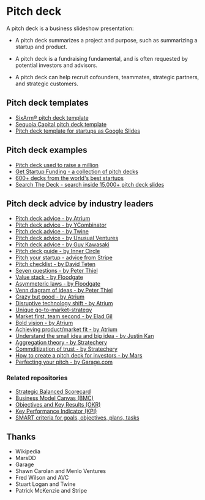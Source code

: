 <!--
  * browser: pitch-deck
  * tracker: f44c30d1b876f8987cf78c727e573542
  * version: 4.1.0
  * updated: 2022-07-12T19:28:44Z
  * contact: Joel Parker Henderson (http://joelparkerhenderson.com)
  * options: commentable
-->

# Pitch deck

A pitch deck is a business slideshow presentation:

* A pitch deck summarizes a project and purpose, such as summarizing a startup and product.

* A pitch deck is a fundraising fundamental, and is often requested by potential investors and advisors.

* A pitch deck can help recruit cofounders, teammates, strategic partners, and strategic customers.


## Pitch deck templates

* [SixArm® pitch deck template](https://github.com/sixarm/pitch-deck-template)
* [Sequoia Capital pitch deck template](https://www.slideshare.net/PitchDeckCoach/sequoia-capital-pitchdecktemplate)
* [Pitch deck template for startups as Google Slides](https://docs.google.com/presentation/d/17wRgJpjHIyhtgglmn31CPL_O9h2oEdy80uodjd5iaQE/edit#slide=id.p)


## Pitch deck examples

* [Pitch deck used to raise a million](https://www.twine.fm/blog/pitch-deck-used-to-raise-a-million/)
* [Get Startup Funding - a collection of pitch decks](https://www.chagency.co.uk/getstartupfunding)
* [600+ decks from the world's best startups](https://starthouse.xyz/)
* [Search The Deck - search inside 15,000+ pitch deck slides](https://www.searchthedeck.com/)


## Pitch deck advice by industry leaders

* [Pitch deck advice - by Atrium](pitch-deck-advice-by-atrium/index.md)
* [Pitch deck advice - by YCombinator](pitch-deck-advice-by-ycombinator/index.md)
* [Pitch deck advice - by Twine](pitch-deck-advice-by-twine/index.md)
* [Pitch deck advice - by Unusual Ventures](pitch-deck-advice-by-unusual-ventures/index.md)
* [Pitch deck advice - by Guy Kawasaki](pitch-deck-advice-by-guy-kawasaki/index.md)
* [Pitch deck guide - by Inner Circle](pitch-deck-guide-by-inner-circle/index.md)
* [Pitch your startup - advice from Stripe](https://stripe.com/atlas/guides/pitching)
* [Pitch checklist - by David Teten](pitch-checklist-by-david-teten/index.md)
* [Seven questions - by Peter Thiel](seven-questions-by-peter-thiel/index.md)
* [Value stack - by Floodgate](value-stack-by-floodgate/index.md)
* [Asymmeteric laws - by Floodgate](asymetric-laws-by-floodgate/index.md)
* [Venn diagram of ideas - by Peter Thiel](venn-diagram-by-peter-thiel/index.md)
* [Crazy but good - by Atrium](crazy-but-good-by-atrium/index.md)
* [Disruptive technology shift - by Atrium](disruptive-technology-shift-by-atrium/index.md)
* [Unique go-to-market-strategy](disruptive-technology-shift-by-atrium/index.md)
* [Market first, team second - by Elad Gil](market-first-by-elad-gil/index.md)
* [Bold vision - by Atrium](bold-thinking-by-atrium/index.md)
* [Achieving product/market fit - by Atrium](achieving-product-market-fit-by-atrium/index.md)
* [Understand the small idea and big idea - by Justin Kan](understand-the-small-idea-and-big-idea/index.md)
* [Aggregation theory - by Stratechery](aggregation-theory-by-stratechery/index.md)
* [Commditization of trust - by Stratechery](commoditization-of-trust-by-stratechery/index.md)
* [How to create a pitch deck for investors - by Mars](https://www.marsdd.com/mars-library/how-to-create-a-pitch-deck-for-investors/)
* [Perfecting your pitch - by Garage.com](http://www.garage.com/files/PerfectingYourPitch.pdf)


### Related repositories

* [Strategic Balanced Scorecard](https://github.com/joelparkerhenderson/strategic-balanced-scorecard)
* [Business Model Canvas (BMC)](https://github.com/joelparkerhenderson/business-model-canvas)
* [Objectives and Key Results (OKR)](https://github.com/joelparkerhenderson/objectives-and-key-results) 
* [Key Performance Indicator (KPI)](https://github.com/joelparkerhenderson/key-performance-indicator) 
* [SMART criteria for goals, objectives, plans, tasks](https://github.com/joelparkerhenderson/smart-criteria)


## Thanks

* Wikipedia
* MarsDD
* Garage
* Shawn Carolan and Menlo Ventures
* Fred Wilson and AVC
* Stuart Logan and Twine
* Patrick McKenzie and Stripe
